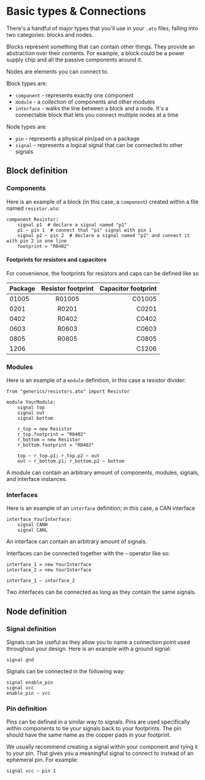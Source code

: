 # Basic types & Connections

There's a handful of major types that you'll use in your `.ato` files, falling into two categories: blocks and nodes.

Blocks represent something that can contain other things. They provide an abstraction over their contents. For example, a block could be a power supply chip and all the passive components around it.

Nodes are elements you can connect to.

Block types are:
- `component` - represents exactly one component
- `module` - a collection of components and other modules
- `interface` - walks the line between a block and a node. It's a connectable block that lets you connect multiple nodes at a time

Node types are:
- `pin` - represents a physical pin/pad on a package
- `signal` - represents a logical signal that can be connected to other signals


## Block definition

### Components

Here is an example of a block (in this case, a `component`) created within a file named `resistor.ato`:

```ato
component Resistor:
    signal p1  # declare a signal named "p1"
    p1 ~ pin 1  # connect that "p1" signal with pin 1
    signal p2 ~ pin 2  # declare a signal named "p2" and connect it with pin 2 in one line
    footprint = "R0402"
```

#### Footprints for resistors and capacitors

For convenience, the footprints for resistors and caps can be defined like so

| Package | Resistor footprint | Capacitor footprint |
| :------- | :------: | -------: |
| 01005 | R01005 | C01005 |
| 0201 | R0201 | C0201 |
| 0402 | R0402 | C0402 |
| 0603 | R0603 | C0603 |
| 0805 | R0805 | C0805 |
| 1206 |       | C1206 |

### Modules

Here is an example of a `module` definition, in this case a resistor divider:

```
from "generics/resistors.ato" import Resistor

module YourModule:
    signal top
    signal out
    signal bottom

    r_top = new Resistor
    r_top.footprint = "R0402"
    r_bottom = new Resistor
    r_bottom.footprint = "R0402"

    top ~ r_top.p1; r_top.p2 ~ out
    out ~ r_bottom.p1; r_bottom.p2 ~ bottom
```

A module can contain an arbitrary amount of components, modules, signals, and interface instances.

### Interfaces

Here is an example of an `interface` definition; in this case, a CAN interface

```
interface YourInterface:
    signal CANH
    signal CANL
```

An interface can contain an arbitrary amount of signals.

Interfaces can be connected together with the `~` operator like so:

```
interface_1 = new YourInterface
interface_2 = new YourInterface

interface_1 ~ interface_2
```

Two interfaces can be connected as long as they contain the same signals.

## Node definition

### Signal definition

Signals can be useful as they allow you to name a connection point used throughout your design. Here is an example with a ground signal:

```ato
signal gnd
```

Signals can be connected in the following way:

```ato
signal enable_pin
signal vcc
enable_pin ~ vcc
```

### Pin definition

Pins can be defined in a similar way to signals. Pins are used specifically within components to tie your signals back to your footprints. The pin should have the same name as the copper pads in your footprint.

We usually recommend creating a signal within your component and tying it to your pin. That gives you a meaningful signal to connect to instead of an ephemeral pin. For example:

```
signal vcc ~ pin 1
```
